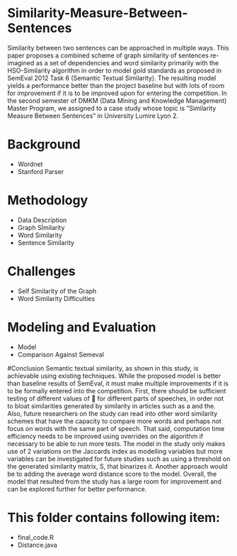 # Similarity-Measure-Between-Sentences

Similarity between two sentences can be approached in multiple ways. This paper proposes a combined scheme of
graph similarity of sentences re-imagined as a set of dependencies and word similarity primarily with the HSO-Similarity
algorithm in order to model gold standards as proposed in SemEval 2012 Task 6 (Semantic Textual Similarity). The
resulting model yields a performance better than the project baseline but with lots of room for improvement if it is to be
improved upon for entering the competition.
In the second semester of DMKM (Data Mining and Knowledge Management) Master Program, we assigned to a case study
whose topic is ”Similarity Measure Between Sentences” in University Lumire Lyon 2.

# Background
- Wordnet
- Stanford Parser

# Methodology
- Data Description
- Graph Sİmilarity
- Word Similarity
- Sentence Similarity

# Challenges
- Self Similarity of the Graph
- Word Similarity Difficulties

# Modeling and Evaluation
- Model
- Comparison Against Semeval

#Conclusion
Semantic textual similarity, as shown in this study, is achievable using existing techniques. While the proposed model is
better than baseline results of SemEval, it must make multiple improvements if it is to be formally entered into the competition.
First, there should be sufficient testing of different values of  for different parts of speeches, in order not to bloat similarities
generated by similarity in articles such as a and the. Also, future researchers on the study can read into other word similarity
schemes that have the capacity to compare more words and perhaps not focus on words with the same part of speech. That
said, computation time efficiency needs to be improved using overrides on the algorithm if necessary to be able to run more
tests.
The model in the study only makes use of 2 variations on the Jaccards index as modelling variables but more variables can
be investigated for future studies such as using a threshold on the generated similarity matrix, S, that binarizes it. Another
approach would be to adding the average word distance score to the model. Overall, the model that resulted from the study
has a large room for improvement and can be explored further for better performance.

# This folder contains following item:
- final_code.R
- Distance.java

